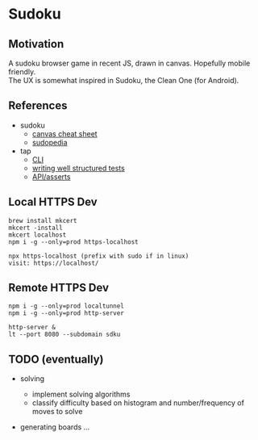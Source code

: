 # Sudoku

## Motivation

A sudoku browser game in recent JS, drawn in canvas. Hopefully mobile friendly.  
The UX is somewhat inspired in Sudoku, the Clean One (for Android).

## References 

- sudoku
    - [canvas cheat sheet](https://simon.html5.org/dump/html5-canvas-cheat-sheet.html)
    - [sudopedia](http://sudopedia.enjoysudoku.com/)
- tap
    - [CLI](https://node-tap.org/docs/cli/)
    - [writing well structured tests](https://node-tap.org/docs/structure/)
    - [API/asserts](https://node-tap.org/docs/api/asserts/)

## Local HTTPS Dev

    brew install mkcert
    mkcert -install
    mkcert localhost
    npm i -g --only=prod https-localhost

    npx https-localhost (prefix with sudo if in linux)
    visit: https://localhost/

## Remote HTTPS Dev
    npm i -g --only=prod localtunnel
    npm i -g --only=prod http-server

    http-server &
    lt --port 8080 --subdomain sdku

## TODO (eventually)

- solving
    - implement solving algorithms
    - classify difficulty based on histogram and number/frequency of moves to solve
    
- generating boards
    ...